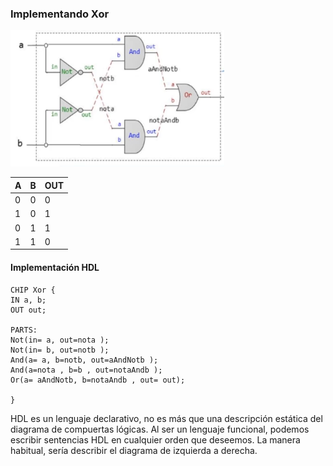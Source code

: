 
### Implementando Xor
![Circuito XOR](Images/XOR%20Circuit.png)

| A   | B   | OUT |
| --- | --- | --- |
| 0   | 0   | 0   |
| 1   | 0   | 1   |
| 0   | 1   | 1   |
| 1   | 1   | 0   |

#### Implementación HDL
```
CHIP Xor {
IN a, b;
OUT out;

PARTS:
Not(in= a, out=nota );
Not(in= b, out=notb );
And(a= a, b=notb, out=aAndNotb );
And(a=nota , b=b , out=notaAndb );
Or(a= aAndNotb, b=notaAndb , out= out);

}
```

HDL es un lenguaje declarativo, no es más que una descripción estática del diagrama de compuertas lógicas. Al ser un lenguaje funcional, podemos escribir sentencias HDL en cualquier orden que deseemos. La manera habitual, sería describir el diagrama de izquierda a derecha.

